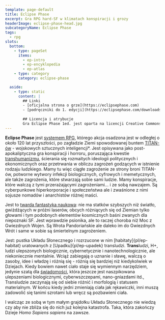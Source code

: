 ```yaml
---
template: page-default
title: Eclipse Phase
excerpt: Gra RPG hard-SF w klimatach konspiracji i grozy
headerImage: eclipse-phase-head.jpg
subcategoryName: Eclipse Phase
tags:
  - rpg
slots:
  bottom:
    - type: pageSet
      items:
        - ep-intro
        - ep-encyklopedia
        - ep-atlas
    - type: category
      category: eclipse-phase

  aside:
    - type: static
      content: |
        ## Linki
        - [oficjalna strona o grze](https://eclipsephase.com)
        - [podręczniki do 1. edycji](https://eclipsephase.com/downloads)
        
        ## Licencja i atrybucje
        Gra Eclipse Phase 1ed. jest oparta na licencji Creative Commons BY NC SA.
---
```


**Eclipse Phase** jest [systemem RPG](http://pl.wikipedia.org/wiki/Gra_fabularna), którego akcja osadzona jest w odległej o około 120 lat przyszłości, po zagładzie Ziemi spowodowanej buntem [TITAN-ów](#) - wojskowych sztucznych inteligencji*. Jest opisywana jako post-apokaliptyczna gra konspiracji i horroru, poruszająca kwestie [transhumanizmu](http://pl.wikipedia.org/wiki/Transhumanizm), ścierania się rozmaitych ideologii politycznych i ekonomicznych oraz przetrwania w obliczu zagrożeń godzących w istnienie rodzaju ludzkiego. Mamy tu więc ciągłe zagrożenie ze strony broni TITAN-ów, potworne wytwory infekcji biologicznych, cyfrowych i memetycznych, ale także zagrożenia, które stwarzają sobie sami ludzie. Mamy konspiracje, które walczą z tymi przerażającymi zagrożeniami... i ze sobą nawzajem. Są cyberpunkowe hiperkorporacje i społeczeństwa ale i zwaśnione z nimi sojusze nomadów i anarchistów różnej maści.

Jest to [twarda fantastyka naukowa](http://pl.wikipedia.org/wiki/Hard_science_fiction): nie ma statków szybszych niż światło, gwiżdżących w próżni laserów, obcych różniących się od Ziemian tylko głowami i tym podobnych elementów kosmicznych baśni zwanych dla niepoznaki SF. Jest wprawdzie psionika, ale to raczej choroba niż Moc z Gwiezdnych Wojen. Są Wrota Pandoriańskie ale daleko im do Gwiezdnych Wrót i same w sobie są śmiertelnym zagrożeniem.

Jest: pustka Układu Słonecznego i rozrzucone w nim [habitaty]{pl/ep-habitat} uratowanych z [Upadku]{pl/ep-upadek} transludzi. **Trans**ludzi, H+, ludzi ulepszonych biologicznie, cybernetycznie i nanotechnologicznie, ale niekoniecznie mentalnie. Wciąż zabiegają o uznanie i sławę, walczą o zasoby, idee i władzę i różnią się - różnią się bardziej niż kiedykolwiek w Dziejach. Kiedy bowiem nawet ciało staje się wymiennym narzędziem, jedynie szatą dla [świadomości](#), która jeszcze jest naszpikowana ulepszeniami biologicznymi, cyberwszczepami, nano-gniazdami itd., Transludzie zaczynają się od siebie różnić i morfologią i statusem materialnym. W końcu kiedy jedni zmieniają ciała jak rękawiczki, inni muszą zadowolić się tanimi szrotami lub wręcz są pozbawieni ciała. 

I walcząc ze sobą w tym małym grajdołku Układu Słonecznego nie wiedzą czy aby nie zbliża się do nich już kolejna katastrofa. Taka, która zakończy Dzieje _Homo Sapiens sapiens_ na zawsze.

